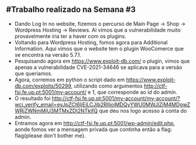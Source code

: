 #Trabalho realizado na Semana #3
---

- Dando Log In no website, fizemos o percurso de Main Page -> Shop -> Wordpress Hosting -> Reviews. Ai vimos que a vulnerabilidade muito provavelmente iria ter a haver com os plugins.
- Voltando para Wordpress Hosting, fomos agora para Additional Information. Aqui vimos que o website tem o plugin WooComerce que se encontra na versão 5.7.1.
- Pesquisando agora em https://www.exploit-db.com/ o plugin, vimos que apenas a vulnerabilidade CVE-2021-34646 se aplicava para a versão que queriamos.
- Agora, corremos em python o script dado em https://www.exploit-db.com/exploits/50299, utilizando como argumentos http://ctf-fsi.fe.up.pt:5001/my-account/ e 1, que corresponde ao id do admin.
- O resultado foi http://ctf-fsi.fe.up.pt:5001/my-account/my-account/?wcj_verify_email=eyJpZCI6IjEiLCJjb2RlIjoiMDQyYWU0MWJlZjM4MDgwZWRjZWNmMjU3MTMxZDI2NTkifQ que deu nos logo acesso à conta do admin. 
- Entramos agora em http://ctf-fsi.fe.up.pt:5001/wp-admin/edit.php, aonde fomos ver a mensagem privada que continha então a flag: flag{please don't bother me}.
